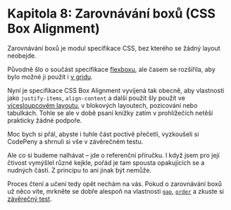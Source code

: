 # Kapitola 8: Zarovnávání boxů (CSS Box Alignment)

Zarovnávání boxů je modul specifikace CSS, bez kterého se žádný layout neobejde.

Původně šlo o součást specifikace [flexboxu](css-flexbox.md), ale časem se rozšířila, aby bylo možné ji použít i [v gridu](css-grid.md).

Nyní je specifikace CSS Box Alignment vyvíjená tak obecně, aby vlastnosti jako `justify-items`, `align-content` a další použít šly použít ve [vícesloupcovém layoutu](css-multicolumn.md), v blokových layoutech, pozicování nebo tabulkách. Tohle se ale v době psaní knížky zatím v prohlížečích netěší prakticky žádné podpoře.

Moc bych si přál, abyste i tuhle část poctivě přečetli, vyzkoušeli si CodePeny a shrnuli si vše v závěrečném testu.

Ale co si budeme nalhávat – jde o referenční příručku. I když jsem pro její čtivost vymýšlel různé kejkle, pořád je tam spousta opakujících se a nudných částí. Z principu to ani jinak být nemůže.

Proces čtení a učení tedy opět nechám na vás. Pokud o zarovnávání boxů už něco víte, mrkněte se dobře alespoň na vlastnosti [`gap`](css-gap.md), [`order`](css-order.md) a zkuste si [závěrečný test](kap-boxalign-after.md).
